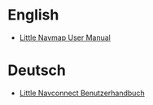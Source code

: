 # English
* [Little Navmap User Manual](en/README.md)

# Deutsch
* [Little Navconnect Benutzerhandbuch](de/README.md)



